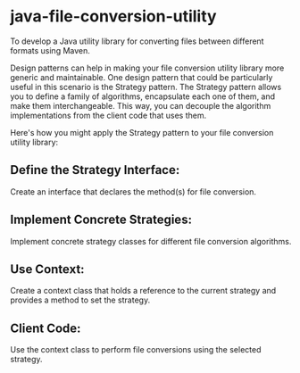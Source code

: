 # java-file-conversion-utility
To develop a Java utility library for converting files between different formats using Maven.

Design patterns can help in making your file conversion utility library more generic and maintainable. One design pattern that could be particularly useful in this scenario is the Strategy pattern. The Strategy pattern allows you to define a family of algorithms, encapsulate each one of them, and make them interchangeable. This way, you can decouple the algorithm implementations from the client code that uses them.

Here's how you might apply the Strategy pattern to your file conversion utility library:
## Define the Strategy Interface: 
Create an interface that declares the method(s) for file conversion.
## Implement Concrete Strategies: 
Implement concrete strategy classes for different file conversion algorithms.
## Use Context: 
Create a context class that holds a reference to the current strategy and provides a method to set the strategy.
## Client Code: 
Use the context class to perform file conversions using the selected strategy.